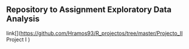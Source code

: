 ## Repository to Assignment Exploratory Data Analysis

link[](https://github.com/Hramos93/R_projectos/tree/master/Projecto_II Project I )
